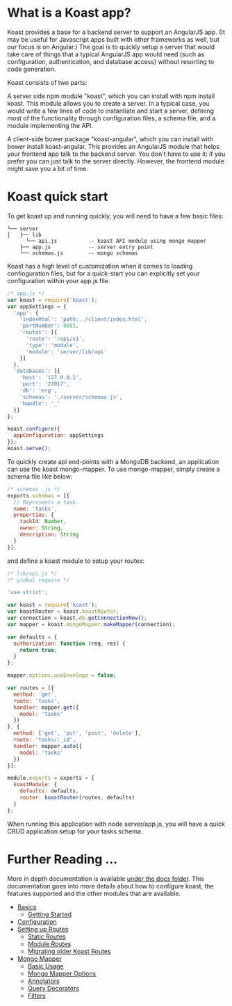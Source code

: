 # What is a Koast app?

Koast provides a base for a backend server to support an AngularJS app. (It may be useful for Javascript apps built with other frameworks as well, but our focus is on Angular.) The goal is to quickly setup a server that would take care of things that a typical AngularJS app would need (such as configuration, authentication, and database access) without resorting to code generation.

Koast consists of two parts:

A server side npm module "koast", which you can install with npm install koast. This module allows you to create a server. In a typical case, you would write a few lines of code to instantiate and start a server, defining most of the functionality through configuration files, a schema file, and a module implementing the API.

A client-side bower package "koast-angular", which you can install with bower install koast-angular. This provides an AngularJS module that helps your frontend app talk to the backend server. You don't have to use it: if you prefer you can just talk to the server directly. However, the frontend module might save you a bit of time.

# Koast quick start

To get koast up and running quickly, you will need to have a few basic files:

```
└── server
│   ├── lib
      └── api.js          -- koast API module using mongo mapper
    ├── app.js            -- server entry point
    └── schemas.js        -- mongo schemas
```

Koast has a high level of customization when it comes to loading confioguration files, but for a quick-start you can explicitly set your configuration within your app.js file.


```javascript
/* app.js */
var koast = require('koast');
var appSettings = {
  'app': {
    'indexHtml': 'path:../client/index.html',
    'portNumber': 8081,
    'routes': [{
      'route': '/api/v1',
      'type': 'module',
      'module': 'server/lib/api'
    }]
  },
  'databases': [{
    'host': '127.0.0.1',
    'port': '27017',
    'db': 'erg',
    'schemas': './server/schemas.js',
    'handle': '_'
  }]
};

koast.configure({
  appConfiguration: appSettings
});
koast.serve();
```

To quickly create api end-points with a MongoDB backend, an application can use the koast mongo-mapper. To use mongo-mapper, simply create a schema file like below:

```javascript
/* schemas .js */
exports.schemas = [{
  // Represents a task.
  name: 'tasks',
  properties: {
    taskId: Number,
    owner: String,
    description: String
  }
}];

```

and define a koast module to setup your routes:

```javascript
/* lib/api.js */
/* global require */

'use strict';

var koast = require('koast');
var koastRouter = koast.koastRouter;
var connection = koast.db.getConnectionNow();
var mapper = koast.mongoMapper.makeMapper(connection);

var defaults = {
  authorization: function (req, res) {
    return true;
  }
};

mapper.options.useEnvelope = false;

var routes = [{
  method: 'get',
  route: 'tasks',
  handler: mapper.get({
    model: 'tasks'
  })
}, {
  method: ['get', 'put', 'post', 'delete'],
  route: 'tasks/:_id',
  handler: mapper.auto({
    model: 'tasks'
  })
}];

module.exports = exports = {
  koastModule: {
    defaults: defaults,
    router: koastRouter(routes, defaults)
  }
};

```

When running this application with node server/app.js, you will have a quick CRUD application setup for your tasks schema.

# Further Reading ...

More in depth documentation is available [under the docs folder](./docs/readme.md). This documentation goes into more details about how to configure koast, the features supported and the other modules that are available.

- [Basics](./docs/readme.md#basics)
  - [Getting Started](./docs/readme.md#getting-started)
- [Configuration](./docs/readme.md#configuration)
- [Setting up Routes](./docs/readme.md#setting-up-routes)
  - [Static Routes](./docs/readme.md#static)
  - [Module Routes](./docs/readme.md#module)
  - [Migrating older Koast Routes](./docs/readme.md#migrating-older-koast-applications)
- [Mongo Mapper](./docs/readme.md#mongo-mapper)
  - [Basic Usage](./docs/readme.md#basic-usage)
  - [Mongo Mapper Options](./docs/readme.md#mongo-mapper-options)
  - [Annotators](./docs/readme.md#annotators)
  - [Query Decorators](./docs/readme.md#query-decorators)
  - [Filters](./docs/readme.md#filters)
